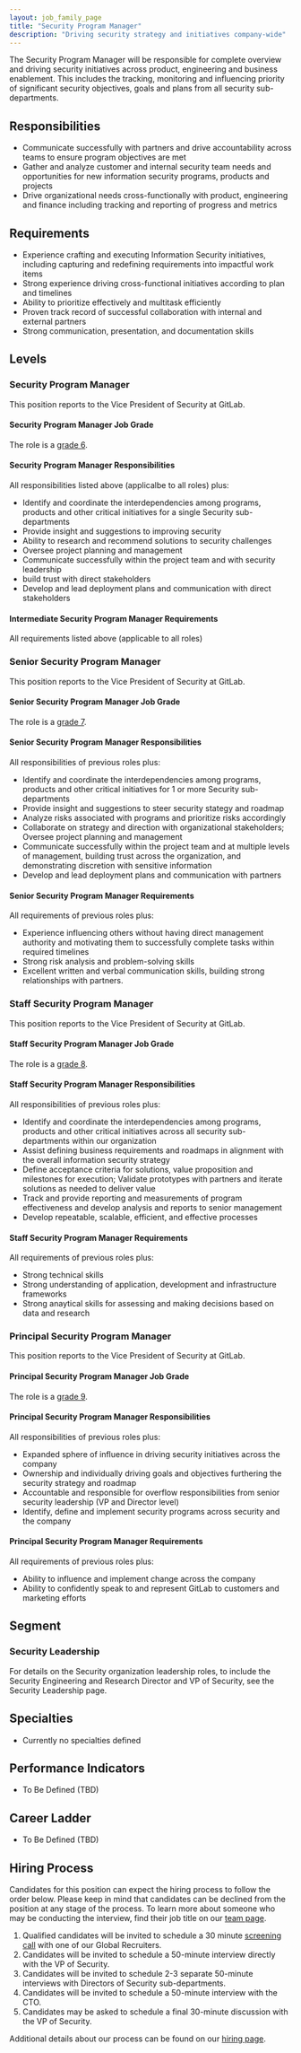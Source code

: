 ```yaml
---
layout: job_family_page
title: "Security Program Manager"
description: "Driving security strategy and initiatives company-wide"
---
```


The Security Program Manager will be responsible for complete overview and driving security initiatives across product, engineering and business enablement.  This includes the tracking, monitoring and influencing priority of significant security objectives, goals and plans from all security sub-departments.

## Responsibilities
* Communicate successfully with partners and drive accountability across teams to ensure program objectives are met
* Gather and analyze customer and internal security team needs and opportunities for new information security programs, products and projects
* Drive organizational needs cross-functionally with product, engineering and finance including tracking and reporting of progress and metrics

## Requirements
* Experience crafting and executing Information Security initiatives, including capturing and redefining requirements into impactful work items
* Strong experience driving cross-functional initiatives according to plan and timelines
* Ability to prioritize effectively and multitask efficiently
* Proven track record of successful collaboration with internal and external partners
* Strong communication, presentation, and documentation skills

## Levels

### Security Program Manager
This position reports to the Vice President of Security at GitLab.

#### Security Program Manager Job Grade
The role is a [grade 6](/handbook/total-rewards/compensation/compensation-calculator/#gitlab-job-grades).

#### Security Program Manager Responsibilities
All responsibilities listed above (applicalbe to all roles) plus:
* Identify and coordinate the interdependencies among programs, products and other critical initiatives for a single Security sub-departments
* Provide insight and suggestions to improving security
* Ability to research and recommend solutions to security challenges
* Oversee project planning and management
* Communicate successfully within the project team and with security leadership
* build trust with direct stakeholders
* Develop and lead deployment plans and communication with direct stakeholders

#### Intermediate Security Program Manager Requirements
All requirements listed above (applicable to all roles)

### Senior Security Program Manager
This position reports to the Vice President of Security at GitLab.

#### Senior Security Program Manager Job Grade
The role is a [grade 7](/handbook/total-rewards/compensation/compensation-calculator/#gitlab-job-grades).

#### Senior Security Program Manager Responsibilities
All responsibilities of previous roles plus:
* Identify and coordinate the interdependencies among programs, products and other critical initiatives for 1 or more Security sub-departments
* Provide insight and suggestions to steer security stategy and roadmap
* Analyze risks associated with programs and prioritize risks accordingly
* Collaborate on strategy and direction with organizational stakeholders; Oversee project planning and management
* Communicate successfully within the project team and at multiple levels of management, building trust across the organization, and demonstrating discretion with sensitive information
* Develop and lead deployment plans and communication with partners

#### Senior Security Program Manager Requirements
All requirements of previous roles plus:
* Experience influencing others without having direct management authority and motivating them to successfully complete tasks within required timelines
* Strong risk analysis and problem-solving skills
* Excellent written and verbal communication skills, building strong relationships with partners.

### Staff Security Program Manager
This position reports to the Vice President of Security at GitLab.

#### Staff Security Program Manager Job Grade
The role is a [grade 8](/handbook/total-rewards/compensation/compensation-calculator/#gitlab-job-grades).

#### Staff Security Program Manager Responsibilities
All responsibilities of previous roles plus:
* Identify and coordinate the interdependencies among programs, products and other critical initiatives across all security sub-departments within our organization
* Assist defining business requirements and roadmaps in alignment with the overall information security strategy
* Define acceptance criteria for solutions, value proposition and milestones for execution; Validate prototypes with partners and iterate solutions as needed to deliver value
* Track and provide reporting and measurements of program effectiveness and develop analysis and reports to senior management
* Develop repeatable, scalable, efficient, and effective processes

#### Staff Security Program Manager Requirements
All requirements of previous roles plus:
* Strong technical skills
* Strong understanding of application, development and infrastructure frameworks
* Strong anaytical skills for assessing and making decisions based on data and research

### Principal Security Program Manager
This position reports to the Vice President of Security at GitLab.

#### Principal Security Program Manager Job Grade
The role is a [grade 9](/handbook/total-rewards/compensation/compensation-calculator/#gitlab-job-grades).

#### Principal Security Program Manager Responsibilities
All responsibilities of previous roles plus:
* Expanded sphere of influence in driving security initiatives across the company
* Ownership and individually driving goals and objectives furthering the security strategy and roadmap
* Accountable and responsible for overflow responsibilities from senior security leadership (VP and Director level)
* Identify, define and implement security programs across security and the company

#### Principal Security Program Manager Requirements
All requirements of previous roles plus:
* Ability to influence and implement change across the company
* Ability to confidently speak to and represent GitLab to customers and marketing efforts


## Segment
### Security Leadership
For details on the Security organization leadership roles, to include the Security Engineering and Research Director and VP of Security, see the Security Leadership page.

## Specialties
* Currently no specialties defined

## Performance Indicators
* To Be Defined (TBD)

## Career Ladder
* To Be Defined (TBD)

## Hiring Process
Candidates for this position can expect the hiring process to follow the order below. Please keep in mind that candidates can be declined from the position at any stage of the process. To learn more about someone who may be conducting the interview, find their job title on our [team page](/company/team/).
1. Qualified candidates will be invited to schedule a 30 minute [screening call](/handbook/hiring/interviewing/#screening-call) with one of our Global Recruiters.
1. Candidates will be invited to schedule a 50-minute interview directly with the VP of Security.
1. Candidates will be invited to schedule 2-3 separate 50-minute interviews with Directors of Security sub-departments.
1. Candidates will be invited to schedule a 50-minute interview with the CTO.
1. Candidates may be asked to schedule a final 30-minute discussion with the VP of Security.

Additional details about our process can be found on our [hiring page](/handbook/hiring/).

